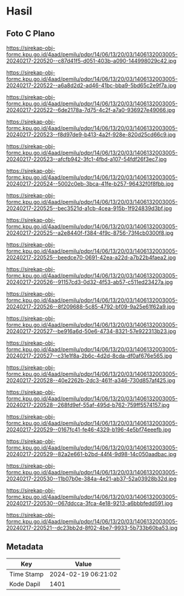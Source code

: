 # Hasil

## Foto C Plano

https://sirekap-obj-formc.kpu.go.id/4aad/pemilu/pdpr/14/06/13/20/03/1406132003005-20240217-220520--c87d41f5-d051-403b-a090-144998029c42.jpg

https://sirekap-obj-formc.kpu.go.id/4aad/pemilu/pdpr/14/06/13/20/03/1406132003005-20240217-220522--a6a8d2d2-ad46-41bc-bba9-5bd65c2e9f7a.jpg

https://sirekap-obj-formc.kpu.go.id/4aad/pemilu/pdpr/14/06/13/20/03/1406132003005-20240217-220522--6de2178a-7d75-4c2f-a7a0-936927e49066.jpg

https://sirekap-obj-formc.kpu.go.id/4aad/pemilu/pdpr/14/06/13/20/03/1406132003005-20240217-220523--f8d97de9-b413-4a2f-928e-820d25cd66c9.jpg

https://sirekap-obj-formc.kpu.go.id/4aad/pemilu/pdpr/14/06/13/20/03/1406132003005-20240217-220523--afcfb942-3fc1-4fbd-a107-54fdf26f3ec7.jpg

https://sirekap-obj-formc.kpu.go.id/4aad/pemilu/pdpr/14/06/13/20/03/1406132003005-20240217-220524--5002c0eb-3bca-41fe-b257-96432f0f8fbb.jpg

https://sirekap-obj-formc.kpu.go.id/4aad/pemilu/pdpr/14/06/13/20/03/1406132003005-20240217-220525--bec3521d-a1cb-4cea-915b-1f924839d3bf.jpg

https://sirekap-obj-formc.kpu.go.id/4aad/pemilu/pdpr/14/06/13/20/03/1406132003005-20240217-220525--a2e8440f-f384-4f9c-8756-73f4cb0300f8.jpg

https://sirekap-obj-formc.kpu.go.id/4aad/pemilu/pdpr/14/06/13/20/03/1406132003005-20240217-220525--beedce70-0691-42ea-a22d-a7b22b4faea2.jpg

https://sirekap-obj-formc.kpu.go.id/4aad/pemilu/pdpr/14/06/13/20/03/1406132003005-20240217-220526--91157cd3-0d32-4f53-ab57-c511ed23427a.jpg

https://sirekap-obj-formc.kpu.go.id/4aad/pemilu/pdpr/14/06/13/20/03/1406132003005-20240217-220526--8f209688-5c85-4792-bf09-9a25e61f62a9.jpg

https://sirekap-obj-formc.kpu.go.id/4aad/pemilu/pdpr/14/06/13/20/03/1406132003005-20240217-220527--be916a6d-50e6-4734-8321-57e922313b23.jpg

https://sirekap-obj-formc.kpu.go.id/4aad/pemilu/pdpr/14/06/13/20/03/1406132003005-20240217-220527--c31e1f8a-2b6c-4d2d-8cda-df0af676e565.jpg

https://sirekap-obj-formc.kpu.go.id/4aad/pemilu/pdpr/14/06/13/20/03/1406132003005-20240217-220528--40e2262b-2dc3-461f-a346-730d857af425.jpg

https://sirekap-obj-formc.kpu.go.id/4aad/pemilu/pdpr/14/06/13/20/03/1406132003005-20240217-220528--268fd9ef-55af-495d-b762-759ff5574157.jpg

https://sirekap-obj-formc.kpu.go.id/4aad/pemilu/pdpr/14/06/13/20/03/1406132003005-20240217-220529--0167fc41-fe46-4329-b196-4e5bf74eeefb.jpg

https://sirekap-obj-formc.kpu.go.id/4aad/pemilu/pdpr/14/06/13/20/03/1406132003005-20240217-220529--82a2e661-b2bd-44f4-9d98-14c050aadbac.jpg

https://sirekap-obj-formc.kpu.go.id/4aad/pemilu/pdpr/14/06/13/20/03/1406132003005-20240217-220530--11b07b0e-384a-4e21-ab37-52a03928b32d.jpg

https://sirekap-obj-formc.kpu.go.id/4aad/pemilu/pdpr/14/06/13/20/03/1406132003005-20240217-220530--067ddcca-3fca-4e18-9213-a6bbbfedd591.jpg

https://sirekap-obj-formc.kpu.go.id/4aad/pemilu/pdpr/14/06/13/20/03/1406132003005-20240217-220521--dc23bb2d-8f02-4be7-9933-5b733b60ba53.jpg


## Metadata

| Key        | Value               |
| ---------- | ------------------- |
| Time Stamp | 2024-02-19 06:21:02 |
| Kode Dapil | 1401                |



